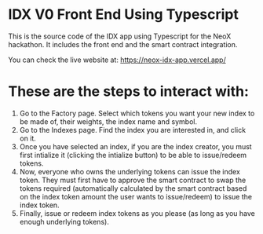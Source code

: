 # IDX V0 Front End Using Typescript

This is the source code of the IDX app using Typescript for the NeoX hackathon. It includes the front end and the smart contract integration.

You can check the live website at: https://neox-idx-app.vercel.app/

# These are the steps to interact with:

1. Go to the Factory page. Select which tokens you want your new index to be made of, their weights, the index name and symbol.
2. Go to the Indexes page. Find the index you are interested in, and click on it.
3. Once you have selected an index, if you are the index creator, you must first intialize it (clicking the intialize button) to be able to issue/redeem tokens.
4. Now, everyone who owns the underlying tokens can issue the index token. They must first have to approve the smart contract to swap the tokens required (automatically calculated by the smart contract based on the index token amount the user wants to issue/redeem) to issue the index token.
5. Finally, issue or redeem index tokens as you please (as long as you have enough underlying tokens).
